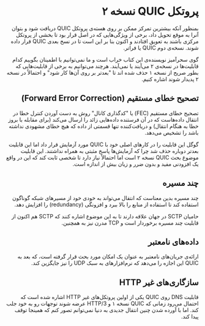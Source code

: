 <div dir="rtl">

# پروتکل QUIC نسخه ۲

بمنظور آنکه بیشترین تمرکز ممکن بر روی هسته‌ی پروتکل QUIC دریافت شود و بتوان آنرا به موقع تحویل داد، برخی از ویژگی‌هایی که در اصل قرار بود تا بخشی از پروتکل مرکزی باشند به تعویق افتادند و اکنون بنا بر این است تا در نسخ بعدی QUIC قرار داده شوند. نسخه‌ی دوم QUIC یا فراتر.

گوی سحرآمیز نویسنده‌ی این کتاب‌ خراب است و ما نمی‌توانیم با اطمینان بگوییم کدام قابلیت‌ها در نسخه‌ی ۲ می‌آیند یا نمی‌آیند. هرچند می‌توانیم به برخی از قابلیت‌هایی که بطور صریح از نسخه ۱ حذف شده اند تا "بعدتر بر روی آن‌ها کار شود" و احتمالاً در نسخه ۲ پدیدار شوند اشاره کنیم.

## تصحیح خطای مستقیم (Forward Error Correction)

تصحیح خطای مستقیم (FEC) یا "کدگذاری کانال" روش به دست آوردن کنترل خطا در انتقال داده‌هاست که در آن فرستنده داده‌هایی زائد را ارسال می‌کند (برای مقابله با بروز خطا به هنگام انتقال) و دریافت‌کننده تنها قسمتی از داده که هیچ خطای مشهودی نداشته باشد را تشخیص می‌دهد.

گوگل این قابلیت را در کارهای اصلی خود با QUIC مورد آزمایش قرار داد اما این قابلیت بعدتر دوباره حذف شد چرا که آزمایش‌ها پاسخ مثبتی به همراه نداشتند. این قابلیت موضوع بحث QUIC نسخه ۲ است اما احتمالاً‌ نیاز دارد تا شخصی ثابت کند که این در واقع یک افزودنی مفید و بدون ضرر و زیان بیش از اندازه است.

## چند مسیره

چند مسیره بدین معناست که انتقال می‌تواند به خودی خود از مسیر‌های شبکه گوناگون استفاده کند تا استفاده از منابع را بالا ببرد و افزونگی (redundancy) را افزایش ‌دهد.

حامیان SCTP در جهان علاقه دارند تا به این موضوع اشاره کنند که SCTP هم اکنون از قابلیت چند مسیره  برخوردار است و TCP مدرن نیز به همچنین.

## داده‌های نامعتبر

ارائه‌ی جریان‌های نامعتبر به عنوان یک امکان مورد بحث قرار گرفته است، که بعد به QUIC این اجازه را می‌دهد که نرم‌افزار‌های به سبک UDP را نیز جایگزین کند.

## سازگاری‌های غیر HTTP

قابلیت DNS روی QUIC یکی از اولین پروتکل‌های غیر HTTP اشاره شده است که احتمال می‌رود زمانی که QUIC نسخه ۱ و HTTP/3 عرضه شوند توجهات رو به خود جلب کند. اما با آورده شدن چنین انتقال جدیدی به دنیا نمی‌توانم تصور کنم که همینجا توقف پیدا کند.
</div>

